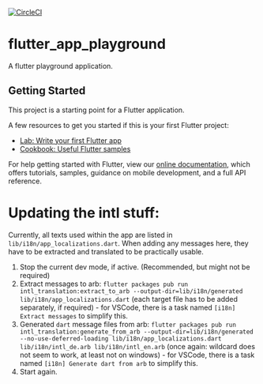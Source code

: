 [![CircleCI](https://circleci.com/gh/DorianGrey/flutter_app_playground.svg?style=svg)](https://circleci.com/gh/DorianGrey/flutter_app_playground)

# flutter_app_playground

A flutter playground application.

## Getting Started

This project is a starting point for a Flutter application.

A few resources to get you started if this is your first Flutter project:

- [Lab: Write your first Flutter app](https://flutter.io/docs/get-started/codelab)
- [Cookbook: Useful Flutter samples](https://flutter.io/docs/cookbook)

For help getting started with Flutter, view our 
[online documentation](https://flutter.io/docs), which offers tutorials, 
samples, guidance on mobile development, and a full API reference.

# Updating the intl stuff:
Currently, all texts used within the app are listed in `lib/i18n/app_localizations.dart`. When adding any messages here, they have to be extracted and translated to be practically usable.

1. Stop the current dev mode, if active. (Recommended, but might not be required) 
2. Extract messages to arb: `flutter packages pub run intl_translation:extract_to_arb --output-dir=lib/i18n/generated lib/i18n/app_localizations.dart` (each target file has to be added separately, if required) - for VSCode, there is a task named `[i18n] Extract messages` to simplify this.
3. Generated `dart` message files from arb: `flutter packages pub run intl_translation:generate_from_arb --output-dir=lib/i18n/generated --no-use-deferred-loading lib/i18n/app_localizations.dart lib/i18n/intl_de.arb lib/i18n/intl_en.arb` (once again: wildcard does not seem to work, at least not on windows) - for VSCode, there is a task named `[i18n] Generate dart from arb` to simplify this.
4. Start again.